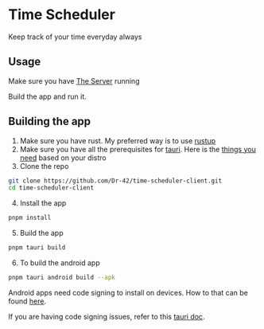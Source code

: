 # Time Scheduler

Keep track of your time everyday always

## Usage

Make sure you have [The Server](https://github.com/Dr-42/time-scheduler-server) running

Build the app and run it.

## Building the app

1. Make sure you have rust. My preferred way is to use [rustup](https://rustup.rs/)
2. Make sure you have all the prerequisites for [tauri](https://tauri.app/). Here is the [things you need](https://tauri.app/start/prerequisites/) based on your distro
3. Clone the repo

```sh
git clone https://github.com/Dr-42/time-scheduler-client.git
cd time-scheduler-client
```

4. Install the app

```sh
pnpm install
```

5. Build the app

```sh
pnpm tauri build
```

6. To build the android app

```sh
pnpm tauri android build --apk
```

Android apps need code signing to install on devices. How to that can be found [here](https://v2.tauri.app/distribute/sign/android/).

If you are having code signing issues, refer to this [tauri doc](https://v2.tauri.app/distribute/sign/android/).
